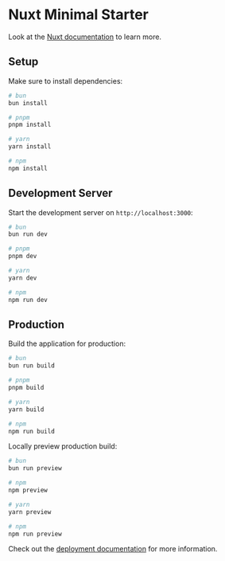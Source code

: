 # Nuxt Minimal Starter

Look at the [Nuxt documentation](https://nuxt.com/docs/getting-started/introduction) to learn more.

## Setup

Make sure to install dependencies:

```bash
# bun
bun install

# pnpm
pnpm install

# yarn
yarn install

# npm
npm install
```

## Development Server

Start the development server on `http://localhost:3000`:

```bash
# bun
bun run dev

# pnpm
pnpm dev

# yarn
yarn dev

# npm
npm run dev
```

## Production

Build the application for production:

```bash
# bun
bun run build

# pnpm
pnpm build

# yarn
yarn build

# npm
npm run build
```

Locally preview production build:

```bash
# bun
bun run preview

# npm
npm preview

# yarn
yarn preview

# npm
npm run preview
```

Check out the [deployment documentation](https://nuxt.com/docs/getting-started/deployment) for more information.

